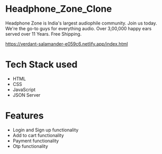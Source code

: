 # Headphone_Zone_Clone
Headphone Zone is India's largest audiophile community. Join us today. We're the go-to guys for everything audio. Over 3,00,000 happy ears served over 11 Years. Free Shipping.



https://verdant-salamander-e059c6.netlify.app/index.html

# Tech Stack used

- HTML
- CSS
- JavaScript
- JSON Server


# Features

- Login and Sign up functionality
- Add to cart functionality
- Payment functionality
- Otp functionality
